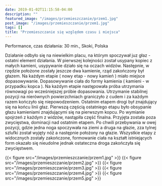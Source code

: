 ```yaml
---
date: 2019-01-02T11:15:58-04:00
description: ""
featured_image: "/images/przemieszczanie/przem1.jpg"
post_image: "/images/przemieszczanie/przem1.jpg"
tags: []
title: "Przemieszczanie się względem czasu i miejsca"
---
```

Performance, czas działania: 30 min., Skoki, Polska

 Działanie odbyło się na niewielkim placu, na którym spoczywał juz głaz - ostatni element działania. W pierwszej kolejności został usypany kopiec z małych kamieni, usypywanie działo się na oczach widzów. Następnie, w rzędzie położone zostały jeszcze dwa kamienie, rząd zakończony był głazem. Na każdym etapie ( nowy etap - nowy kamień ) miało miejsce dopasowywanie. Dopasowywanie ciała do formy kamienia ( kamieni - w przypadku kopca ). Na każdym etapie następowała próba utrzymania równowagi po wcześniejszej próbie dopasowania. Utrzymanie stabilnej pozycji na nierównych powierzchniach graniczyło z cudem i za każdym razem kończyło się niepowodzeniem. Ostatnim etapem drogi był znajdujący się na końcu linii głaz. Pierwszą częścią ostatniego etapu było obsypanie głazu kamieniami znajdującymi się na pierwszym kopcu. Po wymianie spojrzeń z każdym z widzów, nastąpiła część finalna. Przyjęta została poza zwycięstwa, dominacji nad ostatnim etapem. Po chwili przebywania w owej pozycji, gdzie jedna noga spoczywała na ziemi a druga na głazie, zza tylnej szlufki został wyjęty nóż  a następnie położony na głazie. Wszystkie etapy z widocznych zostały zakończone, formowanie ciała na kształt istniejących form okazało się nieudolne jednak ostateczna droga zakończyła się zwycięstwem.  
 
{{< figure src="/images/przemieszczanie/przem1.jpg" >}}
{{< figure src="/images/przemieszczanie/przem2.jpg" >}}
{{< figure src="/images/przemieszczanie/przem3.jpg" >}}
{{< figure src="/images/przemieszczanie/przem4.jpg" >}}
{{< figure src="/images/przemieszczanie/przem5.jpg" >}}
